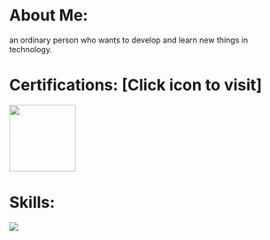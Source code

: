 # About Me: 
an ordinary person who wants to develop and learn new things in technology.

# Certifications: [Click icon to visit]
[<img src="https://images.credly.com/size/340x340/images/00634f82-b07f-4bbd-a6bb-53de397fc3a6/image.png" width="120" height="120">](https://www.credly.com/badges/0eb184a6-7b22-40d3-bcfe-8c808c8d6c0c/public_url)

# Skills:
![](https://skillicons.dev/icons?i=aws,js,react,postgresql,python,mongodb)

